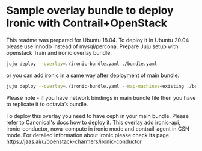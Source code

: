 # Sample overlay bundle to deploy Ironic with Contrail+OpenStack

This readme was prepared for Ubuntu 18.04. To deploy it in Ubuntu 20.04 please use innodb instead of mysql/percona.
Prepare Juju setup with openstack Train and ironic overlay bundle:

```bash
juju deploy --overlay=./ironic-bundle.yaml ./bundle.yaml
```

or you can add ironic in a same way after deployment of main bundle:

```bash
juju deploy --overlay=./ironic-bundle.yaml --map-machines=existing ./bundle.yaml
```

Please note - if you have network bindings in main bundle file then you have to replicate it to octavia’s bundle.

To deploy this overlay you need to have ceph in your main bundle. Please refer to Canonical's docs how to deploy it.
This overlay add ironic-api, ironic-conductor, nova-compute in ironic mode and contrail-agent in CSN mode.
For detailed information about ironic please check its page <https://jaas.ai/u/openstack-charmers/ironic-conductor>
